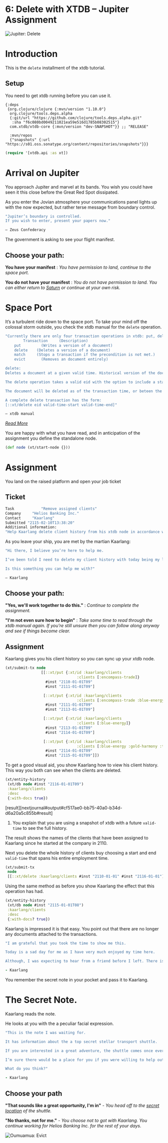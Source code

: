 # 6: Delete with XTDB – Jupiter Assignment

![Jupiter: Delete](https://github.com/xtdb/xtdb-tutorial/raw/main/images/6a-delete-jupiter-title.png)

# Introduction

This is the `delete` installment of the xtdb tutorial.

## Setup

You need to get xtdb running before you can use it.

```edn no-exec
{:deps
 {org.clojure/clojure {:mvn/version "1.10.0"}
  org.clojure/tools.deps.alpha
  {:git/url "https://github.com/clojure/tools.deps.alpha.git"
   :sha "f6c080bd0049211021ea59e516d1785b08302515"}
  com.xtdb/xtdb-core {:mvn/version "dev-SNAPSHOT"}} ;; "RELEASE"

  :mvn/repos
  {"snapshots" {:url "https://s01.oss.sonatype.org/content/repositories/snapshots"}}}
```

```clojure
(require '[xtdb.api :as xt])
```

# Arrival on Jupiter

You approach Jupiter and marvel at its bands. You wish you could have seen it this close before the Great Red Spot dissipated.

As you enter the Jovian atmosphere your communications panel lights up with the now expected, but rather terse message from boundary control.

```clojure no-exec
"Jupiter’s boundary is controlled.
If you wish to enter, present your papers now."

— Zeus Confederacy
```

The government is asking to see your flight manifest.

## Choose your path:

**You have your manifest** : *You have permission to land, continue to the space port.*

**You do not have your manifest** : *You do not have permission to land. You can either return to [Saturn](https://nextjournal.com/xtdb-tutorial/match) or continue at your own risk.*

# Space Port

It’s a turbulent ride down to the space port. To take your mind off the colossal storm outside, you check the xtdb manual for the `delete` operation.

```clojure no-exec
"Currently there are only four transaction operations in xtdb: put, delete, match and evict.
		Transaction 	(Description)
    put    		(Writes a version of a document)
    delete    (Deletes a version of a document)
    match     (Stops a transaction if the precondition is not met.)
    evict    	(Removes an document entirely)

delete:
Deletes a document at a given valid time. Historical version of the document will still be available.

The delete operation takes a valid eid with the option to include a start and end valid-time.

The document will be deleted as of the transaction time, or beteen the start and end valid-times if provided. Historical versions of the document that fall outside of the valid-time window will be preserved.

A complete delete transaction has the form:
[::xt/delete eid valid-time-start valid-time-end]"

— xtdb manual
```

*[Read More](https://xtdb.com/reference/transactions.html#delete)*

You are happy with what you have read, and in anticipation of the assignment you define the standalone node.

```clojure
(def node (xt/start-node {}))
```

# Assignment

You land on the raised platform and open your job ticket

## Ticket

```clojure no-exec
Task 			"Remove assigned clients"
Company		"Helios Banking Inc."
Contact 	"Kaarlang"
Submitted "2115-02-10T13:38:20"
Additional information:
"Help Kaarlang delete client history from his xtdb node in accordance with Earth data protection laws."
```

As you leave your ship, you are met by the martian Kaarlang:

```clojure no-exec
"Hi there, I believe you’re here to help me.

I’ve been told I need to delete my client history with today being my last day.

Is this something you can help me with?"

— Kaarlang
```

## Choose your path:

**"Yes, we'll work together to do this."** : *Continue to complete the assignment.*

**"I'm not even sure how to begin"** : *Take some time to read through the xtdb manual again. If you're still unsure then you can follow along anyway and see if things become clear.*

## Assignment

Kaarlang gives you his client history so you can sync up your xtdb node.

```clojure
(xt/submit-tx node
                [[::xt/put {:xt/id :kaarlang/clients
                                :clients [:encompass-trade]}
                  #inst "2110-01-01T09"
                  #inst "2111-01-01T09"]

                 [::xt/put {:xt/id :kaarlang/clients
                                :clients [:encompass-trade :blue-energy]}
                  #inst "2111-01-01T09"
                  #inst "2113-01-01T09"]

                 [::xt/put {:xt/id :kaarlang/clients
                                :clients [:blue-energy]}
                  #inst "2113-01-01T09"
                  #inst "2114-01-01T09"]

                 [::xt/put {:xt/id :kaarlang/clients
                                :clients [:blue-energy :gold-harmony :tombaugh-resources]}
                  #inst "2114-01-01T09"
                  #inst "2115-01-01T09"]])
```

To get a good visual aid, you show Kaarlang how to view his client history. This way you both can see when the clients are deleted.

```clojure
(xt/entity-history
 (xt/db node #inst "2116-01-01T09")
 :kaarlang/clients
 :desc
 {:with-docs true})
```

[result][nextjournal#output#cf517ae0-bb75-40a0-b34d-d6a20a5c855b#result]

1. You explain that you are using a snapshot of xtdb with a future `valid-time` to see the full history.

The result shows the names of the clients that have been assigned to Kaarlang since he started at the company in 2110.

Next you delete the whole history of clients buy choosing a start and end `valid-time` that spans his entire employment time.

```clojure
(xt/submit-tx
 node
 [[::xt/delete :kaarlang/clients #inst "2110-01-01" #inst "2116-01-01"]])
```

Using the same method as before you show Kaarlang the effect that this operation has had.

```clojure
(xt/entity-history
 (xt/db node #inst "2115-01-01T08")
 :kaarlang/clients
 :desc
 {:with-docs? true})
```

Kaarlang is impressed it is that easy. You point out that there are no longer any documents attached to the transactions.

```clojure no-exec
"I am grateful that you took the time to show me this.

Today is a sad day for me as I have very much enjoyed my time here.

Although, I was expecting to hear from a friend before I left. There is a very important message that I am waiting for."

- Kaarlang
```

You remember the secret note in your pocket and pass it to Kaarlang.

# The Secret Note.

Kaarlang reads the note.

He looks at you with the a peculiar facial expression.

```clojure no-exec
"This is the note I was waiting for.

It has information about the a top secret stellar transport shuttle.

If you are interested in a great adventure, the shuttle comes once every hundred years or so to take a select few to a nearby star system. The system is home to a mysterious hyper-intelligent form of life.

I’m sure there would be a place for you if you were willing to help out. The passengers on the shuttle have the right to be forgotten. We need someone that can remove the passengers data from the solar system.

What do you think?"

- Kaarlang
```

## Choose your path

**"That sounds like a great opportunity, I'm in"** - *You head off to the [secret location](https://nextjournal.com/xtdb-tutorial/evict) of the shuttle.*

**"No thanks, not for me."** - *You choose not to got with Kaarlang. You continue working for Helios Banking Inc. for the rest of your days.*

![Oumuamua: Evict](https://github.com/xtdb/xtdb-tutorial/raw/main/images/6b-evict-meteor.png)